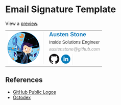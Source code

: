 # Email Signature Template

View a [preview](https://htmlpreview.github.io/?https://github.com/austenstone/email-signature/blob/main/email-signature.html).

<table border="0" cellspacing="0" cellpading="0" style="white-space:nowrap;width:440px!important;">
    <tr>
        <td style="white-space:nowrap;vertical-align:middle;width:113px">
            <img src="https://github.com/austenstone/email-signature/blob/main/Fintechtocat-100px.png?raw=true"
                style="white-space:nowrap;border-right:1px solid #f1f1f1;padding-right: 12px;height: 100px">
        </td>
        <td
            style="white-space:nowrap;font-family:Helvetica, Arial;padding-left: 10px;font-size: 14px;vertical-align:middle;white-space:nowrap">
            <h1 style="white-space:nowrap;font-size:18px; color:#0e79ba;line-height: 1;margin: 0 0 8px 0">Austen Stone
            </h1>
            <h4
                style="white-space:nowrap;font-size:14px; color:#333;line-height: 1;margin: 0 0 8px 0;font-weight: 400;">
                Inside Solutions Engineer
            </h4>
            <h6 style="white-space:nowrap;font-size:14px; color:#999;line-height: 1;margin: 0;font-weight: 400;"><a
                    href="mailto:austenstone@github.com"
                    style="white-space:nowrap;text-decoration: none; color: #999">austenstone@github.com</a><!-- | <span
                    style="white-space:nowrap;text-decoration:none!important;color: #999!important">(561)
                    420-9316</span>-->
            </h6>
            <div style="white-space:nowrap;margin-top: 8px">
                <a style="white-space:nowrap;display:inline-block;" href="https://github.com/austenstone"
                    target="_blank">
                    <img style="white-space:nowrap;width: 32px;height:32px;"
                        src="https://github.com/austenstone/email-signature/blob/main/GitHub-Mark-32px.png?raw=true">
                </a>
                <a style="white-space:nowrap;display:inline-block;border-right: 1px solid #f1f1f1;padding-right: 5px"
                    href="https://www.linkedin.com/in/austenstone/" target="_blank">
                    <img style="white-space:nowrap;width: 32px;height:32px;"
                        src="https://github.com/austenstone/email-signature/blob/main/linkedin_circle_color-32.png?raw=true">
                </a>
            </div>
        </td>
    </tr>
</table>

## References
- [GitHub Public Logos](https://github.com/logos)
- [Octodex](https://octodex.github.com/)
